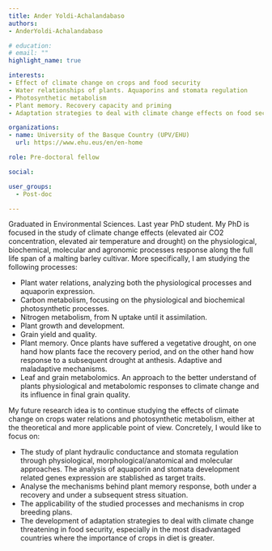 ```yaml
---
title: Ander Yoldi-Achalandabaso
authors:
- AnderYoldi-Achalandabaso

# education:
# email: ""
highlight_name: true

interests:
- Effect of climate change on crops and food security
- Water relationships of plants. Aquaporins and stomata regulation
- Photosynthetic metabolism
- Plant memory. Recovery capacity and priming
- Adaptation strategies to deal with climate change effects on food security and applicability of the studied mechanisms

organizations:
- name: University of the Basque Country (UPV/EHU)
  url: https://www.ehu.eus/en/en-home

role: Pre-doctoral fellow

social:

user_groups: 
  - Post-doc

---
```

Graduated in Environmental Sciences. Last year PhD student. My PhD is focused in the study of climate change effects (elevated air CO2 concentration, elevated air temperature and drought) on the physiological, biochemical, molecular and agronomic processes response along the full life span of a malting barley cultivar. More specifically, I am studying the following processes:

- Plant water relations, analyzing both the physiological processes and aquaporin expression.
- Carbon metabolism, focusing on the physiological and biochemical photosynthetic processes.
- Nitrogen metabolism, from N uptake until it assimilation.
- Plant growth and development.
- Grain yield and quality.
- Plant memory. Once plants have suffered a vegetative drought, on one hand how plants face the recovery period, and on the other hand how response to a subsequent drought at anthesis. Adaptive and maladaptive mechanisms.
- Leaf and grain metabolomics. An approach to the better understand of plants physiological and metabolomic responses to climate change and its influence in final grain quality. 

My future research idea is to continue studying the effects of climate change on crops water relations and photosynthetic metabolism, either at the theoretical and more applicable point of view. Concretely, I would like to focus on:

- The study of plant hydraulic conductance and stomata regulation through physiological, morphological/anatomical and molecular approaches. The analysis of aquaporin and stomata development related genes expression are stablished as target traits.
-	Analyse the mechanisms behind plant memory response, both under a recovery and under a subsequent stress situation.
-	The applicability of the studied processes and mechanisms in crop breeding plans.
-	The development of adaptation strategies to deal with climate change threatening in food security, especially in the most disadvantaged countries where the importance of crops in diet is greater.
